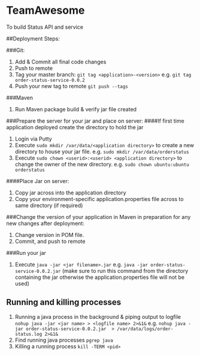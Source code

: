 # TeamAwesome
To build Status API and service

##Deployment Steps:

###Git:
1. Add & Commit all final code changes
2. Push to remote
3. Tag your master branch: `git tag <application>-<version>` e.g. `git tag order-status-service-0.0.2`
4. Push your new tag to remote `git push --tags`

###Maven
1. Run Maven package build & verify jar file created

###Prepare the server for your jar and place on server:
####If first time application deployed create the directory to hold the jar
1. Login via Putty
2. Execute `sudo mkdir /var/data/<application directory>` to create a new directory to house your jar file. e.g. `sudo mkdir /var/data/orderstatus`
3. Execute `sudo chown <userid>:<userid> <application directory>` to change the owner of the new directory. e.g. `sudo chown ubuntu:ubuntu orderstatus`


####Place Jar on server:
1. Copy jar across into the application directory
2. Copy your environment-specific application.properties file across to same directory (if required)

###Change the version of your application in Maven in preparation for any new changes after deployment:
1. Change version in POM file.
2. Commit, and push to remote

###Run your jar
1. Execute `java -jar <jar filename>.jar` e.g. `java -jar order-status-service-0.0.2.jar` (make sure to run this command from the directory containing the jar otherwise the application.properties file will not be used)

## Running and killing processes
1. Running a java process in the background & piping output to logfile `nohup java -jar <jar name> > <logfile name> 2>&1&` e.g. `nohup java -jar order-status-service-0.0.2.jar  > /var/data/logs/order-status.log 2>&1&
`
2. Find running java processes `pgrep java`
3. Killing a running process `kill -TERM <pid>`
